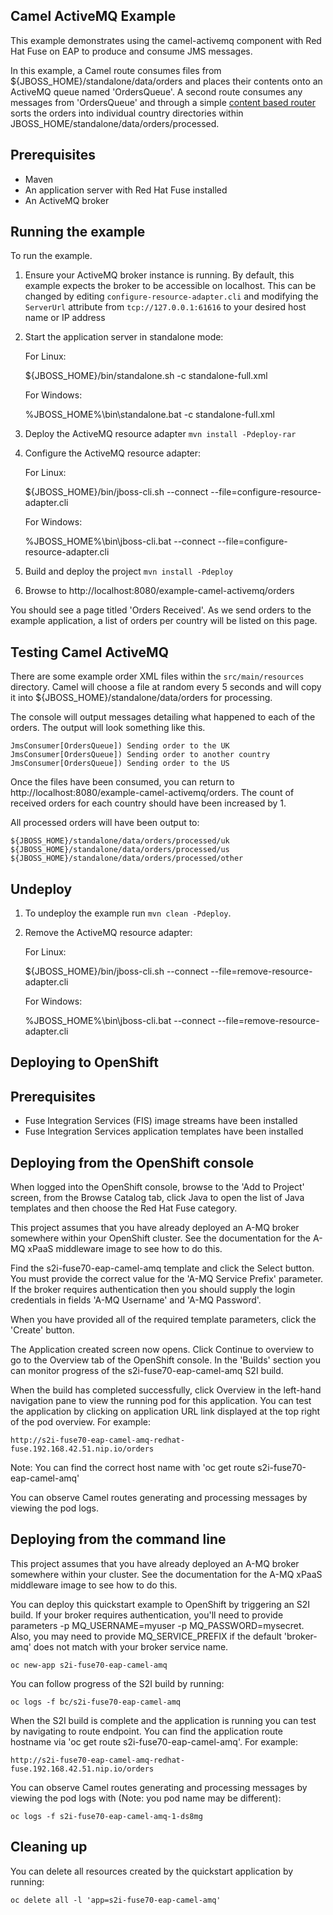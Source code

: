 Camel ActiveMQ Example
----------------------

This example demonstrates using the camel-activemq component with Red Hat Fuse on EAP to produce and consume JMS messages.

In this example, a Camel route consumes files from ${JBOSS_HOME}/standalone/data/orders and places their contents onto an ActiveMQ queue named 'OrdersQueue'. A second route consumes any messages from 'OrdersQueue' and through a simple [content based router](http://camel.apache.org/content-based-router.html) sorts the orders into individual country directories within JBOSS_HOME/standalone/data/orders/processed.

Prerequisites
-------------

* Maven
* An application server with Red Hat Fuse installed
* An ActiveMQ broker

Running the example
-------------------

To run the example.

1. Ensure your ActiveMQ broker instance is running. By default, this example expects the broker to be accessible on localhost. This can be changed by editing `configure-resource-adapter.cli` and modifying the `ServerUrl` attribute from `tcp://127.0.0.1:61616` to your desired host name or IP address

2. Start the application server in standalone mode:

    For Linux:

    ${JBOSS_HOME}/bin/standalone.sh -c standalone-full.xml

    For Windows:

    %JBOSS_HOME%\bin\standalone.bat -c standalone-full.xml

3. Deploy the ActiveMQ resource adapter `mvn install -Pdeploy-rar`

4. Configure the ActiveMQ resource adapter:

    For Linux:

    ${JBOSS_HOME}/bin/jboss-cli.sh --connect --file=configure-resource-adapter.cli

    For Windows:

    %JBOSS_HOME%\bin\jboss-cli.bat --connect --file=configure-resource-adapter.cli

5. Build and deploy the project `mvn install -Pdeploy`

6. Browse to http://localhost:8080/example-camel-activemq/orders

You should see a page titled 'Orders Received'. As we send orders to the example application, a list of orders per country will be listed on this page.

Testing Camel ActiveMQ
----------------------

There are some example order XML files within the `src/main/resources` directory. Camel will choose a file at random every 5 seconds and will copy it into ${JBOSS_HOME}/standalone/data/orders for processing.

The console will output messages detailing what happened to each of the orders. The output will look something like this.

    JmsConsumer[OrdersQueue]) Sending order to the UK
    JmsConsumer[OrdersQueue]) Sending order to another country
    JmsConsumer[OrdersQueue]) Sending order to the US

Once the files have been consumed, you can return to http://localhost:8080/example-camel-activemq/orders. The count of
received orders for each country should have been increased by 1.

All processed orders will have been output to:

    ${JBOSS_HOME}/standalone/data/orders/processed/uk
    ${JBOSS_HOME}/standalone/data/orders/processed/us
    ${JBOSS_HOME}/standalone/data/orders/processed/other

Undeploy
--------

1. To undeploy the example run `mvn clean -Pdeploy`.

2. Remove the ActiveMQ resource adapter:

    For Linux:

    ${JBOSS_HOME}/bin/jboss-cli.sh --connect --file=remove-resource-adapter.cli

    For Windows:

    %JBOSS_HOME%\bin\jboss-cli.bat --connect --file=remove-resource-adapter.cli

Deploying to OpenShift
----------------------

Prerequisites
-------------

* Fuse Integration Services (FIS) image streams have been installed
* Fuse Integration Services application templates have been installed

Deploying from the OpenShift console
------------------------------------

When logged into the OpenShift console, browse to the 'Add to Project' screen, from the Browse Catalog tab, click Java to open the list of Java templates and then
choose the Red Hat Fuse category.

This project assumes that you have already deployed an A-MQ broker somewhere within your OpenShift cluster. See the documentation for the A-MQ xPaaS middleware image
to see how to do this.

Find the s2i-fuse70-eap-camel-amq template and click the Select button. You must provide the correct value for the 'A-MQ Service Prefix' parameter. If the broker
requires authentication then you should supply the login credentials in fields 'A-MQ Username' and 'A-MQ Password'.

When you have provided all of the required template parameters, click the 'Create' button.

The Application created screen now opens. Click Continue to overview
to go to the Overview tab of the OpenShift console. In the 'Builds' section you can monitor progress of the s2i-fuse70-eap-camel-amq S2I build.

When the build has completed successfully, click Overview in the left-hand navigation pane to view the running pod for this application. You can test
the application by clicking on application URL link displayed at the top right of the pod overview. For example:

    http://s2i-fuse70-eap-camel-amq-redhat-fuse.192.168.42.51.nip.io/orders

Note: You can find the correct host name with 'oc get route s2i-fuse70-eap-camel-amq'

You can observe Camel routes generating and processing messages by viewing the pod logs.

Deploying from the command line
-------------------------------

This project assumes that you have already deployed an A-MQ broker somewhere within your cluster. See the documentation for the A-MQ xPaaS middleware image
to see how to do this.

You can deploy this quickstart example to OpenShift by triggering an S2I build. If your broker requires authentication, you'll need
to provide parameters -p MQ_USERNAME=myuser -p MQ_PASSWORD=mysecret. Also, you may need to provide MQ_SERVICE_PREFIX if the default 'broker-amq' does
not match with your broker service name.

    oc new-app s2i-fuse70-eap-camel-amq

You can follow progress of the S2I build by running:

    oc logs -f bc/s2i-fuse70-eap-camel-amq

When the S2I build is complete and the application is running you can test by navigating to route endpoint. You can find the application route
hostname via 'oc get route s2i-fuse70-eap-camel-amq'. For example:

    http://s2i-fuse70-eap-camel-amq-redhat-fuse.192.168.42.51.nip.io/orders

You can observe Camel routes generating and processing messages by viewing the pod logs with (Note: you pod name may be different):

    oc logs -f s2i-fuse70-eap-camel-amq-1-ds8mg

Cleaning up
-------------------------------

You can delete all resources created by the quickstart application by running:

    oc delete all -l 'app=s2i-fuse70-eap-camel-amq'
